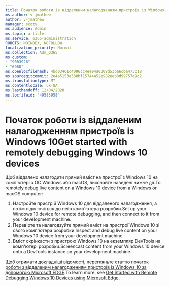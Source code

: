 ```yaml
---
title: Початок роботи із віддаленим налагодженням пристроїв із Windows 10
ms.author: v-jmathew
author: v-jmathew
manager: scotv
ms.audience: Admin
ms.topic: article
ms.service: o365-administration
ROBOTS: NOINDEX, NOFOLLOW
localization_priority: Normal
ms.collection: Adm_O365
ms.custom:
- "9003926"
- "6980"
ms.openlocfilehash: 4bd03461c4096cc4ee94a0308d53ba6cba473c18
ms.sourcegitcommit: 2e4a5153e530bf15744a52e982eeb0d99757e9d2
ms.translationtype: MT
ms.contentlocale: uk-UA
ms.lasthandoff: 12/04/2020
ms.locfileid: "49583958"
---
```

# <a name="get-started-with-remotely-debugging-windows-10-devices"></a><span data-ttu-id="29339-102">Початок роботи із віддаленим налагодженням пристроїв із Windows 10</span><span class="sxs-lookup"><span data-stu-id="29339-102">Get started with remotely debugging Windows 10 devices</span></span>

<span data-ttu-id="29339-103">Щоб віддалено налагодити прямий вміст на пристрої з Windows 10 на комп'ютері з ОС Windows або macOS, виконайте наведені нижче дії.</span><span class="sxs-lookup"><span data-stu-id="29339-103">To remotely debug live content on a Windows 10 device from a Windows or macOS computer:</span></span>

1. <span data-ttu-id="29339-104">Настройте пристрій Windows 10 для віддаленого налагодження, а потім підключіться до неї з комп'ютера розробки.</span><span class="sxs-lookup"><span data-stu-id="29339-104">Set up your Windows 10 device for remote debugging, and then connect to it from your development machine.</span></span>
2. <span data-ttu-id="29339-105">Перевірте та налагодзуйте прямий вміст на пристрої Windows 10 зі свого комп'ютера розробки.</span><span class="sxs-lookup"><span data-stu-id="29339-105">Inspect and debug live content on your Windows 10 device from your development machine.</span></span>
3. <span data-ttu-id="29339-106">Вміст скрінкасти з пристрою Windows 10 на екземпляр DevTools на комп'ютері розробки.</span><span class="sxs-lookup"><span data-stu-id="29339-106">Screencast content from your Windows 10 device onto a DevTools instance on your development machine.</span></span>

<span data-ttu-id="29339-107">Щоб отримати докладніші відомості, перегляньте статтю початок [роботи з віддаленим налагодженням пристроїв із Windows 10 за допомогою Microsoft EDGE](https://go.microsoft.com/fwlink/?linkid=2142172).</span><span class="sxs-lookup"><span data-stu-id="29339-107">To learn more, see [Get Started with Remote Debugging Windows 10 Devices using Microsoft Edge](https://go.microsoft.com/fwlink/?linkid=2142172).</span></span>
